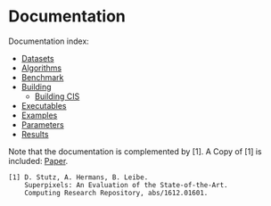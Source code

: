 # Documentation

Documentation index:

* [Datasets](docs/DATASETS.md)
* [Algorithms](docs/ALGORITHMS.md)
* [Benchmark](docs/BENCHMARK.md)
* [Building](docs/BUILDING.md)
    * [Building CIS](docs/BUILDING_CIS.md)
* [Executables](docs/EXECUTABLES.md)
* [Examples](docs/EXAMPLES.md)
* [Parameters](docs/PARAMETERS.md)
* [Results](docs/RESULTS.md)

Note that the documentation is complemented by [1]. A Copy of [1] is included: [Paper](docs/PAPER.md).

    [1] D. Stutz, A. Hermans, B. Leibe.
        Superpixels: An Evaluation of the State-of-the-Art.
        Computing Research Repository, abs/1612.01601.